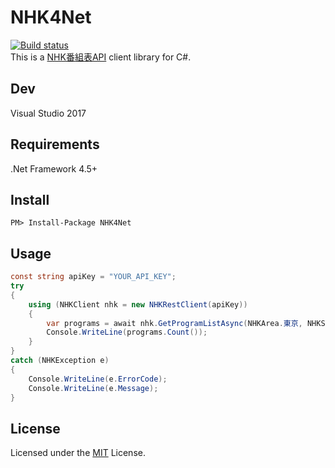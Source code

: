 # NHK4Net
[![Build status](https://ci.appveyor.com/api/projects/status/66x3hux7575h1x8d?svg=true)](https://ci.appveyor.com/project/monmaru/nhk4net)  
This is a [NHK番組表API](http://api-portal.nhk.or.jp/) client library for C#.  

## Dev
Visual Studio 2017  

## Requirements
.Net Framework 4.5+

## Install
```
PM> Install-Package NHK4Net
```
## Usage
```csharp
const string apiKey = "YOUR_API_KEY";
try
{
    using (NHKClient nhk = new NHKRestClient(apiKey))
    {
        var programs = await nhk.GetProgramListAsync(NHKArea.東京, NHKService.総合1, DateTime.Today);
        Console.WriteLine(programs.Count());
    }
}
catch (NHKException e)
{
    Console.WriteLine(e.ErrorCode);
    Console.WriteLine(e.Message);
}
```

## License
Licensed under the [MIT](LICENSE) License.
